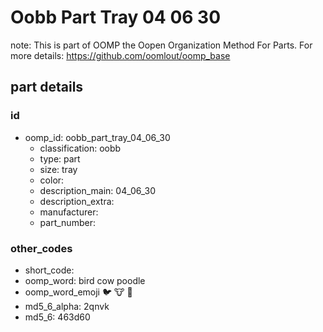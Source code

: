# Oobb Part Tray 04 06 30  

note: This is part of OOMP the Oopen Organization Method For Parts. For more details: https://github.com/oomlout/oomp_base

##  part details





### id
* oomp_id: oobb_part_tray_04_06_30
  * classification: oobb
  * type: part
  * size: tray
  * color: 
  * description_main: 04_06_30
  * description_extra: 
  * manufacturer: 
  * part_number: 

### other_codes
* short_code: 
* oomp_word: bird cow poodle
* oomp_word_emoji :bird: :cow: :poodle:
* md5_6_alpha: 2qnvk
* md5_6: 463d60